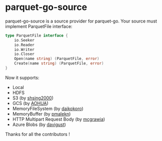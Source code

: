 # parquet-go-source 

parquet-go-source is a source provider for parquet-go. Your source must implement ParquetFile interface:

```go
type ParquetFile interface {
	io.Seeker
	io.Reader
	io.Writer
	io.Closer
	Open(name string) (ParquetFile, error)
	Create(name string) (ParquetFile, error)
}
```

Now it supports:
* Local
* HDFS
* S3 (by [shsing2000](https://github.com/shsing2000))
* GCS (by [AOHUA](https://github.com/AOHUA))
* MemoryFileSystem (by [daikokoro](https://github.com/daidokoro))
* MemoryBuffer (by [pmalekn](https://github.com/pmalekn))
* HTTP Multipart Request Body (by [mcgrawia](https://github.com/mcgrawia))
* Azure Blobs (by [davigust](https://github.com/davigust))

Thanks for all the contributors !

